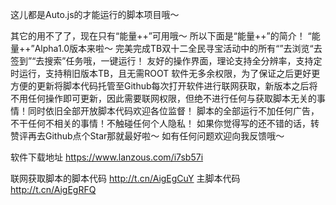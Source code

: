 这儿都是Auto.js的才能运行的脚本项目哦～

其它的用不了了，现在只有“能量++”可用哦～
所以下面是“能量++”的简介！
“能量++”Alpha1.0版本来啦～
完美完成TB双十二全民寻宝活动中的所有“”去浏览“去签到”“去搜索”任务哦，一键运行！
友好的操作界面，理论支持全分辨率，支持定时运行，支持稍旧版本TB，且无需ROOT
软件无多余权限，为了保证之后更好更方便的更新将脚本代码托管至Github每次打开软件进行联网获取，新版本之后将不用任何操作即可更新，因此需要联网权限，但绝不进行任何与获取脚本无关的事情！同时依旧全部开放脚本代码欢迎各位监督！
脚本的全部运行不加任何广告，不干任何不相关的事情！不触碰任何个人隐私！
如果你觉得写的还不错的话，转赞评再去Github点个Star那就最好啦～
如有任何问题欢迎向我反馈哦～

软件下载地址 https://www.lanzous.com/i7sb57i 

联网获取脚本的脚本代码 http://t.cn/AigEgCuY 
主脚本代码 http://t.cn/AigEgRFQ 
